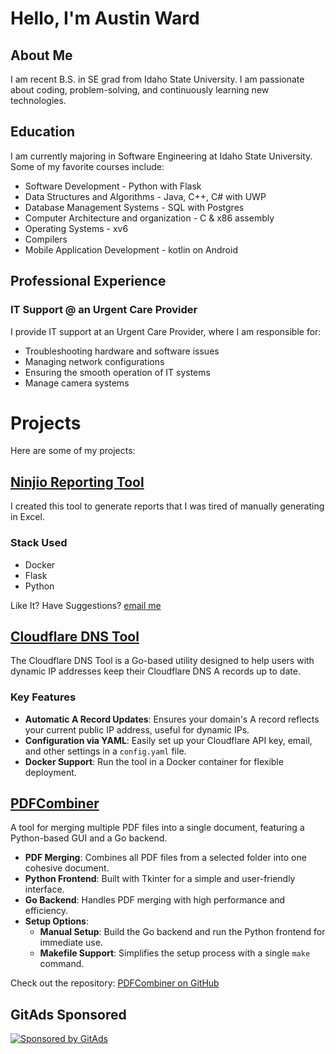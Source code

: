 

# Hello, I'm Austin Ward

## About Me
I am recent B.S. in SE grad from Idaho State University. I am passionate about coding, problem-solving, and continuously learning new technologies.

## Education
I am currently majoring in Software Engineering at Idaho State University. Some of my favorite courses include:
- Software Development - Python with Flask 
- Data Structures and Algorithms - Java, C++, C# with UWP
- Database Management Systems - SQL with Postgres
- Computer Architecture and organization - C & x86 assembly
- Operating Systems - xv6
- Compilers
- Mobile Application Development - kotlin on Android

## Professional Experience
### IT Support @ an Urgent Care Provider
I provide IT support at an Urgent Care Provider, where I am responsible for:
- Troubleshooting hardware and software issues
- Managing network configurations
- Ensuring the smooth operation of IT systems
- Manage camera systems 

# Projects
Here are some of my projects:

## [Ninjio Reporting Tool](https://ninjio.reports.scriptsandcrap.us/)

I created this tool to generate reports that I was tired of manually generating in Excel. 

### Stack Used

- Docker
- Flask
- Python

Like It? Have Suggestions? [email me](mailto:austin@scriptsandcrap.us)

## [Cloudflare DNS Tool](https://github.com/ausward/Cloudflare_DNS_Tool)

The Cloudflare DNS Tool is a Go-based utility designed to help users with dynamic IP addresses keep their Cloudflare DNS A records up to date.

### Key Features

- **Automatic A Record Updates**: Ensures your domain's A record reflects your current public IP address, useful for dynamic IPs.
- **Configuration via YAML**: Easily set up your Cloudflare API key, email, and other settings in a `config.yaml` file.
- **Docker Support**: Run the tool in a Docker container for flexible deployment.

## [PDFCombiner](https://github.com/ausward/PDFCombiner)
A tool for merging multiple PDF files into a single document, featuring a Python-based GUI and a Go backend.

- **PDF Merging**: Combines all PDF files from a selected folder into one cohesive document.
- **Python Frontend**: Built with Tkinter for a simple and user-friendly interface.
- **Go Backend**: Handles PDF merging with high performance and efficiency.
- **Setup Options**: 
  - **Manual Setup**: Build the Go backend and run the Python frontend for immediate use.
  - **Makefile Support**: Simplifies the setup process with a single `make` command.

Check out the repository: [PDFCombiner on GitHub](https://github.com/ausward/PDFCombiner)

## GitAds Sponsored
[![Sponsored by GitAds](https://gitads.dev/v1/ad-serve?source=ausward/ausward@github)](https://gitads.dev/v1/ad-track?source=ausward/ausward@github)






